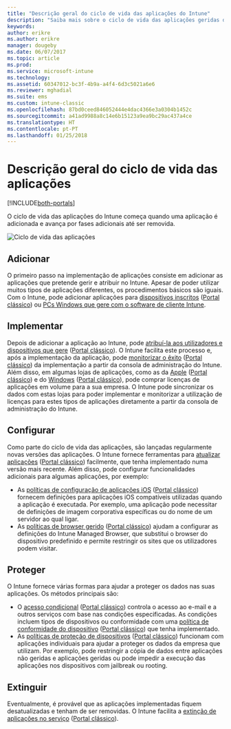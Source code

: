 ```yaml
---
title: "Descrição geral do ciclo de vida das aplicações do Intune"
description: "Saiba mais sobre o ciclo de vida das aplicações geridas do Intune, desde que são adicionadas até acabarem por ser extintas."
keywords: 
author: erikre
ms.author: erikre
manager: dougeby
ms.date: 06/07/2017
ms.topic: article
ms.prod: 
ms.service: microsoft-intune
ms.technology: 
ms.assetid: 60347012-bc3f-4b9a-a4f4-6d3c5021a6e6
ms.reviewer: mghadial
ms.suite: ems
ms.custom: intune-classic
ms.openlocfilehash: 87bd0ceed846052444e4dac4366e3a0304b1452c
ms.sourcegitcommit: a41ad9988a8c14e6b15123a9ea9bc29ac437a4ce
ms.translationtype: HT
ms.contentlocale: pt-PT
ms.lasthandoff: 01/25/2018
---
```

# <a name="overview-of-the-app-lifecycle"></a>Descrição geral do ciclo de vida das aplicações

[!INCLUDE[both-portals](./includes/note-for-both-portals.md)]

O ciclo de vida das aplicações do Intune começa quando uma aplicação é adicionada e avança por fases adicionais até ser removida.

![Ciclo de vida das aplicações](./media/app-lifecycle.png "ciclo de vida das aplicações do Intune")

## <a name="add"></a>Adicionar

O primeiro passo na implementação de aplicações consiste em adicionar as aplicações que pretende gerir e atribuir no Intune. Apesar de poder utilizar muitos tipos de aplicações diferentes, os procedimentos básicos são iguais. Com o Intune, pode adicionar aplicações para [dispositivos inscritos](apps-add.md) ([Portal clássico](/intune-classic/deploy-use/add-apps-for-mobile-devices-in-microsoft-intune)) ou [PCs Windows que gere com o software de cliente Intune](/intune-classic/deploy-use/add-apps-for-windows-pcs-in-microsoft-intune).

## <a name="deploy"></a>Implementar

Depois de adicionar a aplicação ao Intune, pode [atribuí-la aos utilizadores e dispositivos que gere](apps-deploy.md) ([Portal clássico](/intune-classic/deploy-use/deploy-apps)). O Intune facilita este processo e, após a implementação da aplicação, pode [monitorizar o êxito](apps-monitor.md) ([Portal clássico](/intune-classic/deploy-use/monitor-apps-in-microsoft-intune)) da implementação a partir da consola de administração do Intune. Além disso, em algumas lojas de aplicações, como as da [Apple](vpp-apps-ios.md) ([Portal clássico](/intune-classic/deploy-use/manage-ios-apps-you-purchased-through-a-volume-purchase-program-with-microsoft-intune)) e do [Windows](windows-store-for-business.md) ([Portal clássico](/intune-classic/deploy-use/manage-apps-you-purchased-from-the-windows-store-for-business-with-microsoft-intune)), pode comprar licenças de aplicações em volume para a sua empresa. O Intune pode sincronizar os dados com estas lojas para poder implementar e monitorizar a utilização de licenças para estes tipos de aplicações diretamente a partir da consola de administração do Intune.

## <a name="configure"></a>Configurar

Como parte do ciclo de vida das aplicações, são lançadas regularmente novas versões das aplicações. O Intune fornece ferramentas para [atualizar aplicações](apps-add.md) ([Portal clássico](/intune-classic/deploy-use/update-apps-using-microsoft-intune)) facilmente, que tenha implementado numa versão mais recente. Além disso, pode configurar funcionalidades adicionais para algumas aplicações, por exemplo:
- As [políticas de configuração de aplicações iOS](app-configuration-policies-use-ios.md) ([Portal clássico](/intune-classic/deploy-use/configure-ios-apps-with-mobile-app-configuration-policies-in-microsoft-intune)) fornecem definições para aplicações iOS compatíveis utilizadas quando a aplicação é executada. Por exemplo, uma aplicação pode necessitar de definições de imagem corporativa específicas ou do nome de um servidor ao qual ligar.
- As [políticas de browser gerido](app-configuration-managed-browser.md) ([Portal clássico](/intune-classic/deploy-use/manage-internet-access-using-managed-browser-policies)) ajudam a configurar as definições do Intune Managed Browser, que substitui o browser do dispositivo predefinido e permite restringir os sites que os utilizadores podem visitar.

## <a name="protect"></a>Proteger

O Intune fornece várias formas para ajudar a proteger os dados nas suas aplicações. Os métodos principais são:
- O [acesso condicional](conditional-access.md) ([Portal clássico](/intune-classic/deploy-use/restrict-access-to-email-and-o365-services-with-microsoft-intune)) controla o acesso ao e-mail e a outros serviços com base nas condições especificadas. As condições incluem tipos de dispositivos ou conformidade com uma [política de conformidade do dispositivo](device-compliance.md) ([Portal clássico](/intune-classic/deploy-use/introduction-to-device-compliance-policies-in-microsoft-intune)) que tenha implementado.
- As [políticas de proteção de dispositivos](app-protection-policy.md) ([Portal clássico](/intune-classic/deploy-use/protect-app-data-using-mobile-app-management-policies-with-microsoft-intune)) funcionam com aplicações individuais para ajudar a proteger os dados da empresa que utilizam. Por exemplo, pode restringir a cópia de dados entre aplicações não geridas e aplicações geridas ou pode impedir a execução das aplicações nos dispositivos com jailbreak ou rooting.

## <a name="retire"></a>Extinguir

Eventualmente, é provável que as aplicações implementadas fiquem desatualizadas e tenham de ser removidas. O Intune facilita a [extinção de aplicações no serviço](device-management.md) ([Portal clássico](/intune-classic/deploy-use/retire-apps-using-microsoft-intune)).
